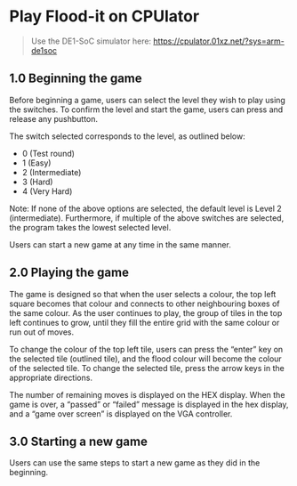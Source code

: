 # Play Flood-it on CPUlator

> Use the DE1-SoC simulator here: https://cpulator.01xz.net/?sys=arm-de1soc

## 1.0 Beginning the game

Before beginning a game, users can select the level they wish to play using the switches. To confirm the level and start the game, users can press and release any pushbutton.

The switch selected corresponds to the level, as outlined below:

- 0 (Test round)
- 1 (Easy)
- 2 (Intermediate)
- 3 (Hard)
- 4 (Very Hard)

Note: If none of the above options are selected, the default level is Level 2 (intermediate). Furthermore, if multiple of the above switches are selected, the program takes the lowest selected level. 

Users can start a new game at any time in the same manner.

## 2.0 Playing the game

The game is designed so that when the user selects a colour, the top left square becomes that colour and connects to other neighbouring boxes of the same colour. As the user continues to play, the group of tiles in the top left continues to grow, until they fill the entire grid with the same colour or run out of moves.

To change the colour of the top left tile, users can press the “enter” key on the selected tile (outlined tile), and the flood colour will become the colour of the selected tile. To change the selected tile, press the arrow keys in the appropriate directions. 

The number of remaining moves is displayed on the HEX display. When the game is over, a “passed” or “failed” message is displayed in the hex display, and a “game over screen” is displayed on the VGA controller.

## 3.0 Starting a new game

Users can use the same steps to start a new game as they did in the beginning.
